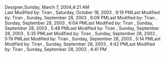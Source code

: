 ﻿Designer,Sunday, March 7, 2004,4:21 AM  Last Modified by: Tiran , Saturday, October 18, 2003 , 9:19 PMLast Modified by: Tiran , Sunday, September 28, 2003 , 6:09 PMLast Modified by: Tiran , Sunday, September 28, 2003 , 6:04 PMLast Modified by: Tiran , Sunday, September 28, 2003 , 5:48 PMLast Modified by: Tiran , Sunday, September 28, 2003 , 5:35 PMLast Modified by: Tiran , Sunday, September 28, 2003 , 5:19 PMLast Modified by: Tiran , Sunday, September 28, 2003 , 5:14 PMLast Modified by: Tiran , Sunday, September 28, 2003 , 4:42 PMLast Modified by: Tiran , Sunday, September 28, 2003 , 4:41 PM